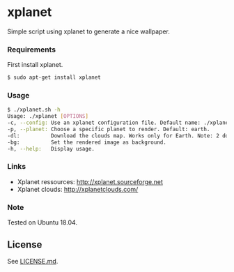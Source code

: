 # xplanet

Simple script using xplanet to generate a nice wallpaper.

### Requirements

First install xplanet.

```sh
$ sudo apt-get install xplanet
```

### Usage

```sh
$ ./xplanet.sh -h
Usage: ./xplanet [OPTIONS]
-c, --config: Use an xplanet configuration file. Default name: ./xplanet.config.
-p, --planet: Choose a specific planet to render. Default: earth.
-dl:          Download the clouds map. Works only for Earth. Note: 2 downloads per day per IP address.
-bg:          Set the rendered image as background.
-h, --help:   Display usage.
```

### Links

- Xplanet ressources: http://xplanet.sourceforge.net
- Xplanet clouds: http://xplanetclouds.com/

### Note

Tested on Ubuntu 18.04.

## License

See [LICENSE.md](./LICENSE.md).
